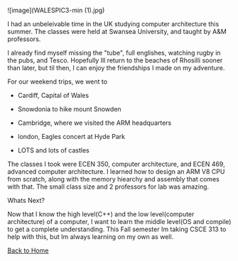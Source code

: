 
![image](WALESPIC3-min (1).jpg)

I had an unbeleivable time in the UK studying computer architecture this summer. The classes were held at Swansea University, and taught by A&M professors.

 I already find myself missing the "tube", full englishes, watching rugby in the pubs, and Tesco. Hopefully Ill return to the beaches of Rhosilli sooner than later, but til then, I can enjoy the friendships I made on my adventure. 

For our weekend trips, we went to

- Cardiff, Capital of Wales

- Snowdonia to hike mount Snowden

- Cambridge, where we visited the ARM headquarters

- london, Eagles concert at Hyde Park

- LOTS and lots of castles


The classes I took were ECEN 350, computer architecture, and ECEN 469, advanced computer architecture. I learned how to design an ARM V8 CPU from scratch, along with the memory hiearchy and assembly that comes with that. The small class size and 2 professors for lab was amazing.


Whats Next?

Now that I know the high level(C++) and the low level(computer architecture) of a computer, I want to learn the middle level(OS and compile) to get a complete understanding. This Fall semester Im taking CSCE 313 to help with this, but Im always learning on my own as well.
 
[Back to Home](/README.md)
